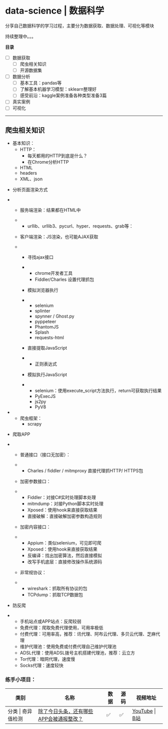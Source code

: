 # data-science | 数据科学

分享自己数据科学的学习过程，主要分为数据获取、数据处理、可视化等模块

持续整理中。。。

**目录**

- [ ] 数据获取
  - [ ] 爬虫相关知识
  - [ ] 开源数据集
- [ ] 数据分析
  - [ ] 基本工具：pandas等
  - [ ] 了解基本机器学习模型：sklearn整理好
  - [ ] 感受前沿：kaggle案例准备各种类型准备3篇
- [ ] 真实案例
- [ ] 可视化

------



## 爬虫相关知识

* 基本知识：
  * HTTP：
    * 每天都用的HTTP到底是什么？
    * 在Chrome分析HTTP
  * HTML
  * headers
  * XML、json

- 分析页面渲染方式

- - 服务端渲染：结果都在HTML中

  - - urllib、urllib3、pycurl、hyper、requests、grab等：

  - 客户端渲染：JS渲染，也可能AJAX获取

  - - 寻找ajax接口

    - - chrome开发者工具
      - Fiddler/Charles 设置代理抓包

    - 模拟浏览器执行

    - - selenium
      - splinter
      - spynner / Ghost.py
      - pyppeteer
      - PhantomJS
      - Splash
      - requests-html

    - 直接提取JavaScript

    - - 正则表达式

    - 模拟执行JavaScript

    - - selenium：使用execute_script方法执行，return可获取执行结果
      - PyExecJS
      - js2py
      - PyV8

- * 爬虫框架：
    * scrapy

- 爬取APP

- - 普通接口（接口无加密）：

  - - Charles / fiddler / mitmproxy 直接代理抓HTTP/ HTTPS包

  - 加密参数接口：

  - - Fiddler：对接C#实时处理脚本处理
    - mitmdump：对接Python脚本实时处理
    - Xposed：使用hook来直接获取结果
    - 直接破解：直接破解加密参数构造规则

  - 加密内容接口：

  - - Appium：类似selenium，可见即可爬
    - Xposed：使用hook来直接获取结果
    - 反编译：找出加密算法，然后直接模拟
    - 改写手机底层：直接修改操作系统源码

  - 非常规协议：

  - - wireshark：抓取所有协议的包
    - TCPdump：抓取TCP数据包

- 防反爬

- - 手机站点或APP站点：反爬较弱
  - 免费代理：爬取免费代理使用，可用率极低
  - 付费代理：可用率高，推荐：讯代理、阿布云代理、多贝云代理、芝麻代理
  - 维护代理池：使用免费或付费代理自己维护代理池
  - ADSL代理：使用ADSL拨号主机搭建代理池，推荐：云立方
  - Tor代理：暗网代理，速度慢
  - Socks代理：速度较快





### 练手小项目：

| 类别               | 名称                                                         | 数据 | 源码 | 视频地址                                                     |
| ------------------ | ------------------------------------------------------------ | ---- | ---- | ------------------------------------------------------------ |
| 分类 \| 奇异值检测 | [除了今日头条，还有哪些APP会被通报整改？](./contents/android_malware_analysis) | ✅    | ✅    | [YouTube](https://www.youtube.com/watch?v=lqpObIe-sM8&t=9s) \| [B站](https://www.bilibili.com/video/BV1Wq4y1s7XU) |

